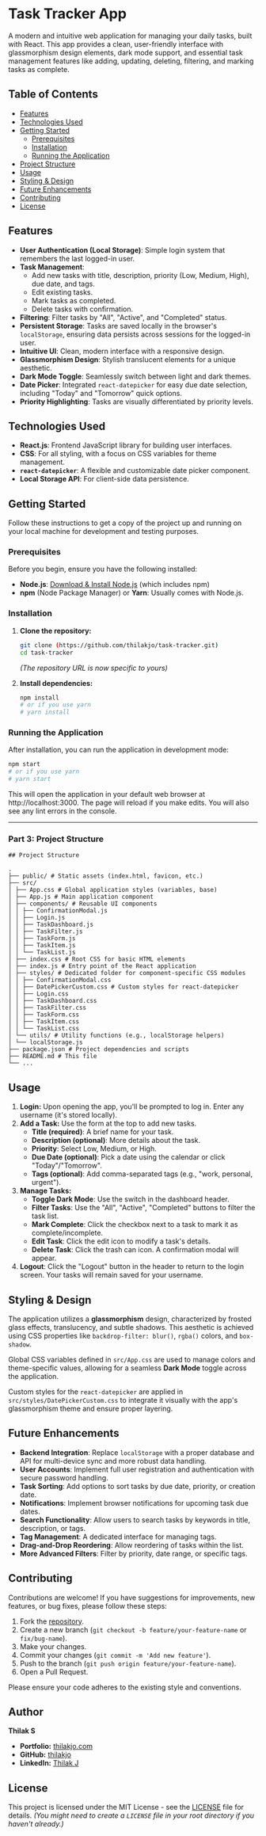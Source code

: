 # Task Tracker App

A modern and intuitive web application for managing your daily tasks, built with React. This app provides a clean, user-friendly interface with glassmorphism design elements, dark mode support, and essential task management features like adding, updating, deleting, filtering, and marking tasks as complete.

## Table of Contents

- [Features](#features)
- [Technologies Used](#technologies-used)
- [Getting Started](#getting-started)
  - [Prerequisites](#prerequisites)
  - [Installation](#installation)
  - [Running the Application](#running-the-application)
- [Project Structure](#project-structure)
- [Usage](#usage)
- [Styling & Design](#styling--design)
- [Future Enhancements](#future-enhancements)
- [Contributing](#contributing)
- [License](#license)

## Features

- **User Authentication (Local Storage)**: Simple login system that remembers the last logged-in user.
- **Task Management**:
  - Add new tasks with title, description, priority (Low, Medium, High), due date, and tags.
  - Edit existing tasks.
  - Mark tasks as completed.
  - Delete tasks with confirmation.
- **Filtering**: Filter tasks by "All", "Active", and "Completed" status.
- **Persistent Storage**: Tasks are saved locally in the browser's `localStorage`, ensuring data persists across sessions for the logged-in user.
- **Intuitive UI**: Clean, modern interface with a responsive design.
- **Glassmorphism Design**: Stylish translucent elements for a unique aesthetic.
- **Dark Mode Toggle**: Seamlessly switch between light and dark themes.
- **Date Picker**: Integrated `react-datepicker` for easy due date selection, including "Today" and "Tomorrow" quick options.
- **Priority Highlighting**: Tasks are visually differentiated by priority levels.

## Technologies Used

- **React.js**: Frontend JavaScript library for building user interfaces.
- **CSS**: For all styling, with a focus on CSS variables for theme management.
- **`react-datepicker`**: A flexible and customizable date picker component.
- **Local Storage API**: For client-side data persistence.

## Getting Started

Follow these instructions to get a copy of the project up and running on your local machine for development and testing purposes.

### Prerequisites

Before you begin, ensure you have the following installed:

- **Node.js**: [Download & Install Node.js](https://nodejs.org/en/download/) (which includes npm)
- **npm** (Node Package Manager) or **Yarn**: Usually comes with Node.js.

### Installation

1.  **Clone the repository:**

    ```bash
    git clone (https://github.com/thilakjo/task-tracker.git)
    cd task-tracker
    ```

    _(The repository URL is now specific to yours)_

2.  **Install dependencies:**
    ```bash
    npm install
    # or if you use yarn
    # yarn install
    ```

### Running the Application

After installation, you can run the application in development mode:

```bash
npm start
# or if you use yarn
# yarn start
```

This will open the application in your default web browser at http://localhost:3000. The page will reload if you make edits. You will also see any lint errors in the console.

---

### **Part 3: Project Structure**

```
## Project Structure

.
├── public/ # Static assets (index.html, favicon, etc.)
├── src/
│ ├── App.css # Global application styles (variables, base)
│ ├── App.js # Main application component
│ ├── components/ # Reusable UI components
│ │ ├── ConfirmationModal.js
│ │ ├── Login.js
│ │ ├── TaskDashboard.js
│ │ ├── TaskFilter.js
│ │ ├── TaskForm.js
│ │ ├── TaskItem.js
│ │ └── TaskList.js
│ ├── index.css # Root CSS for basic HTML elements
│ ├── index.js # Entry point of the React application
│ ├── styles/ # Dedicated folder for component-specific CSS modules
│ │ ├── ConfirmationModal.css
│ │ ├── DatePickerCustom.css # Custom styles for react-datepicker
│ │ ├── Login.css
│ │ ├── TaskDashboard.css
│ │ ├── TaskFilter.css
│ │ ├── TaskForm.css
│ │ ├── TaskItem.css
│ │ └── TaskList.css
│ └── utils/ # Utility functions (e.g., localStorage helpers)
│ └── localStorage.js
├── package.json # Project dependencies and scripts
├── README.md # This file
└── ...

```

## Usage

1.  **Login:** Upon opening the app, you'll be prompted to log in. Enter any username (it's stored locally).
2.  **Add a Task:** Use the form at the top to add new tasks.
    - **Title (required)**: A brief name for your task.
    - **Description (optional)**: More details about the task.
    - **Priority**: Select Low, Medium, or High.
    - **Due Date (optional)**: Pick a date using the calendar or click "Today"/"Tomorrow".
    - **Tags (optional)**: Add comma-separated tags (e.g., "work, personal, urgent").
3.  **Manage Tasks:**
    - **Toggle Dark Mode**: Use the switch in the dashboard header.
    - **Filter Tasks**: Use the "All", "Active", "Completed" buttons to filter the task list.
    - **Mark Complete**: Click the checkbox next to a task to mark it as complete/incomplete.
    - **Edit Task**: Click the edit icon to modify a task's details.
    - **Delete Task**: Click the trash can icon. A confirmation modal will appear.
4.  **Logout**: Click the "Logout" button in the header to return to the login screen. Your tasks will remain saved for your username.

## Styling & Design

The application utilizes a **glassmorphism** design, characterized by frosted glass effects, translucency, and subtle shadows. This aesthetic is achieved using CSS properties like `backdrop-filter: blur()`, `rgba()` colors, and `box-shadow`.

Global CSS variables defined in `src/App.css` are used to manage colors and theme-specific values, allowing for a seamless **Dark Mode** toggle across the application.

Custom styles for the `react-datepicker` are applied in `src/styles/DatePickerCustom.css` to integrate it visually with the app's glassmorphism theme and ensure proper layering.

## Future Enhancements

- **Backend Integration**: Replace `localStorage` with a proper database and API for multi-device sync and more robust data handling.
- **User Accounts**: Implement full user registration and authentication with secure password handling.
- **Task Sorting**: Add options to sort tasks by due date, priority, or creation date.
- **Notifications**: Implement browser notifications for upcoming task due dates.
- **Search Functionality**: Allow users to search tasks by keywords in title, description, or tags.
- **Tag Management**: A dedicated interface for managing tags.
- **Drag-and-Drop Reordering**: Allow reordering of tasks within the list.
- **More Advanced Filters**: Filter by priority, date range, or specific tags.

## Contributing

Contributions are welcome! If you have suggestions for improvements, new features, or bug fixes, please follow these steps:

1.  Fork the [repository](https://github.com/thilakjo/task-tracker).
2.  Create a new branch (`git checkout -b feature/your-feature-name` or `fix/bug-name`).
3.  Make your changes.
4.  Commit your changes (`git commit -m 'Add new feature'`).
5.  Push to the branch (`git push origin feature/your-feature-name`).
6.  Open a Pull Request.

Please ensure your code adheres to the existing style and conventions.

## Author

**Thilak S**

- **Portfolio:** [thilakjo.com](https://thilakjo.com)
- **GitHub:** [thilakjo](https://github.com/thilakjo)
- **LinkedIn:** [Thilak J](https://www.linkedin.com/in/thilakjo/)

## License

This project is licensed under the MIT License - see the [LICENSE](LICENSE) file for details.
_(You might need to create a `LICENSE` file in your root directory if you haven't already.)_
